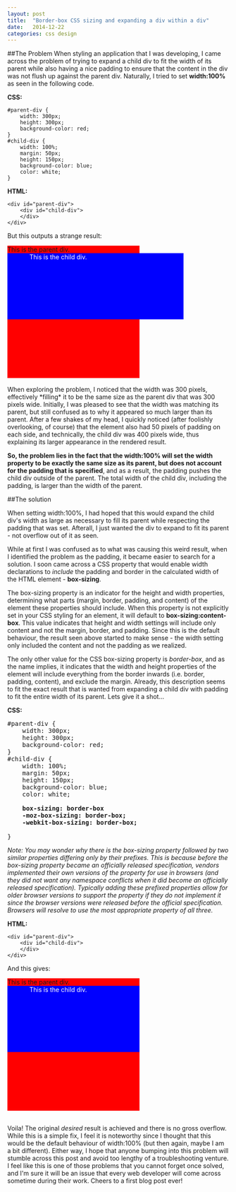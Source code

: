 ```yaml
---
layout: post
title:  "Border-box CSS sizing and expanding a div within a div"
date:   2014-12-22
categories: css design
---
```


<style>
    #parent-div {
        width: 300px;
        height: 300px;
        background-color: red;
    }
    #child-div {
        width: 100%;
        padding: 0px 50px;
        height: 150px;
        background-color: blue;
        color: white;
    }

    #child-div-bb {
        width: 100%;
        padding: 0px 50px;
        height: 150px;
        background-color: blue;
        color: white;
        box-sizing: border-box;
        -moz-box-sizing: border-box;
        -webkit-box-sizing: border-box;
    }
</style>

##The Problem
When styling an application that I was developing, I came across the problem of trying to expand a child div to fit the
width of its parent while also having a nice padding to ensure that the content in the div was not flush up against the
parent div. Naturally, I tried to set **width:100%** as seen in the following code.


**CSS:**

    #parent-div {
        width: 300px;
        height: 300px;
        background-color: red;
    }
    #child-div {
        width: 100%;
        margin: 50px;
        height: 150px;
        background-color: blue;
        color: white;
    }


**HTML:**

    <div id="parent-div">
        <div id="child-div">
        </div>
    </div>

But this outputs a strange result:

<div id="parent-div">
    This is the parent div.
    <div id="child-div">
        This is the child div.
    </div>
</div>
<br>
When exploring the problem, I noticed that the width was 300 pixels, effectively *filling* it to be the same size as the
parent div that was 300 pixels wide. Initially, I was pleased to see that the width was matching its parent, but still
confused as to why it appeared so much larger than its parent. After a few shakes of my head, I quickly noticed
(after foolishly overlooking, of course) that the element also had 50 pixels of padding on each side, and technically,
the child div was 400 pixels wide, thus explaining its larger appearance in the rendered result.

**So, the problem lies in the fact that the width:100% will set the width property to be exactly the same size as its
parent, but does not account for the padding that is specified**, and as a result, the padding pushes the child div
outside of the parent. The total width of the child div, including the padding, is larger than the width of the parent.

##The solution

When setting width:100%, I had hoped that this would expand the child div's width as large as necessary to fill its parent
while respecting the padding that was set. Afterall, I just wanted the div to expand to fit its parent - not overflow out
of it as seen.

While at first I was confused as to what was causing this weird result, when I identified the problem as the padding, it
became easier to search for a solution. I soon came across a CSS property that would enable width declarations to
*include* the padding and border in the calculated width of the HTML element - **box-sizing**.

The box-sizing property is an indicator for the height and width properties, determining what parts (margin, border,
padding, and content) of the element these properties should include. When this property is not explicitly set in your
CSS styling for an element, it will default to **box-sizing:content-box**. This value indicates that height and width
settings will include only content and not the margin, border, and padding. Since this is the default behaviour, the result
seen above started to make sense - the width setting only included the content and not the padding as we realized.

The only other value for the CSS box-sizing property is *border-box*, and as the name implies, it indicates that the
width and height properties of the element will include everything from the border inwards (i.e. border, padding, content),
and exclude the margin. Already, this description seems to fit the exact result that is wanted from expanding a child
div with padding to fit the entire width of its parent.  Lets give it a shot...


**CSS:**
<pre>
#parent-div {
    width: 300px;
    height: 300px;
    background-color: red;
}
#child-div {
    width: 100%;
    margin: 50px;
    height: 150px;
    background-color: blue;
    color: white;
    <b>
    box-sizing: border-box
    -moz-box-sizing: border-box;
    -webkit-box-sizing: border-box;
    </b>
}
</pre>

*Note: You may wonder why there is the box-sizing property followed by two similar properties differing only by their prefixes. This is
because before the box-sizing property became an officially released specification, vendors implemented their own
versions of the property for use in browsers (and they did not want any namespace conflicts when it did become an officially
released specification). Typically adding these prefixed properties allow for older browser versions
to support the property if they do not implement it since the browser versions were released before the official specification.
Browsers will resolve to use the most appropriate property of all three.*

**HTML:**

    <div id="parent-div">
        <div id="child-div">
        </div>
    </div>

And this gives:

<div id="parent-div">
    This is the parent div.
    <div id="child-div-bb">
        This is the child div.
    </div>
</div>
<br>

Voila! The original *desired* result is achieved and there is no gross overflow. While this is a simple fix, I feel it is noteworthy
since I thought that this would be the default behaviour of width:100% (but then again, maybe I am a bit different). Either
way, I hope that anyone bumping into this problem will stumble across this post and avoid too lengthy of a troubleshooting venture.
I feel like this is one of those problems that you cannot forget once solved, and I'm sure it will be an issue that
every web developer will come across sometime during their work. Cheers to a first blog post ever!
